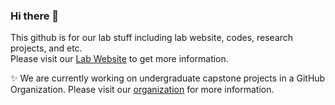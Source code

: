 ### Hi there 👋 

This github is for our lab stuff including lab website, codes, research projects, and etc. <br/>
Please visit our <a href="https://knu-brainai.github.io/">Lab Website</a> to get more information.

✨ We are currently working on undergraduate capstone projects in a GitHub Organization.
Please visit our <a href="https://github.com/KNU-BrainAI-Capstone2021">organization</a> for more information.

<!--
**KNU-BrainAI/KNU-BrainAI** is a ✨ _special_ ✨ repository because its `README.md` (this file) appears on your GitHub profile.

Here are some ideas to get you started:

- 🔭 I’m currently working on ...
- 🌱 I’m currently learning ...
- 👯 I’m looking to collaborate on ...
- 🤔 I’m looking for help with ...
- 💬 Ask me about ...
- 📫 How to reach me: ...
- 😄 Pronouns: ...
- ⚡ Fun fact: ...
-->
